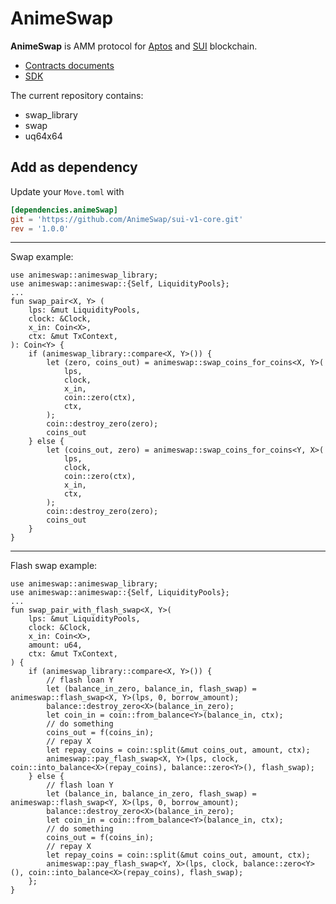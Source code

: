 # AnimeSwap

**AnimeSwap** is AMM protocol for [Aptos](https://www.aptos.com/) and [SUI](https://sui.io/) blockchain. 

* [Contracts documents](https://docs.animeswap.org/docs/contracts)
* [SDK](https://github.com/AnimeSwap/sui-v1-sdk)

The current repository contains: 

* swap_library
* swap
* uq64x64

## Add as dependency

Update your `Move.toml` with

```toml
[dependencies.animeSwap]
git = 'https://github.com/AnimeSwap/sui-v1-core.git'
rev = '1.0.0'
```

-----

Swap example:
```move
use animeswap::animeswap_library;
use animeswap::animeswap::{Self, LiquidityPools};
...
fun swap_pair<X, Y> (
    lps: &mut LiquidityPools,
    clock: &Clock,
    x_in: Coin<X>,
    ctx: &mut TxContext,
): Coin<Y> {
    if (animeswap_library::compare<X, Y>()) {
        let (zero, coins_out) = animeswap::swap_coins_for_coins<X, Y>(
            lps,
            clock,
            x_in,
            coin::zero(ctx),
            ctx,
        );
        coin::destroy_zero(zero);
        coins_out
    } else {
        let (coins_out, zero) = animeswap::swap_coins_for_coins<Y, X>(
            lps,
            clock,
            coin::zero(ctx),
            x_in,
            ctx,
        );
        coin::destroy_zero(zero);
        coins_out
    }
}
```

-----

Flash swap example:
```move
use animeswap::animeswap_library;
use animeswap::animeswap::{Self, LiquidityPools};
...
fun swap_pair_with_flash_swap<X, Y>(
    lps: &mut LiquidityPools,
    clock: &Clock,
    x_in: Coin<X>,
    amount: u64,
    ctx: &mut TxContext,
) {
    if (animeswap_library::compare<X, Y>()) {
        // flash loan Y
        let (balance_in_zero, balance_in, flash_swap) = animeswap::flash_swap<X, Y>(lps, 0, borrow_amount);
        balance::destroy_zero<X>(balance_in_zero);
        let coin_in = coin::from_balance<Y>(balance_in, ctx);
        // do something
        coins_out = f(coins_in);
        // repay X
        let repay_coins = coin::split(&mut coins_out, amount, ctx);
        animeswap::pay_flash_swap<X, Y>(lps, clock, coin::into_balance<X>(repay_coins), balance::zero<Y>(), flash_swap);
    } else {
        // flash loan Y
        let (balance_in, balance_in_zero, flash_swap) = animeswap::flash_swap<Y, X>(lps, 0, borrow_amount);
        balance::destroy_zero<X>(balance_in_zero);
        let coin_in = coin::from_balance<Y>(balance_in, ctx);
        // do something
        coins_out = f(coins_in);
        // repay X
        let repay_coins = coin::split(&mut coins_out, amount, ctx);
        animeswap::pay_flash_swap<Y, X>(lps, clock, balance::zero<Y>(), coin::into_balance<X>(repay_coins), flash_swap);
    };
}
```